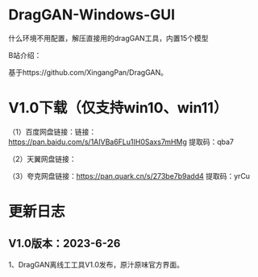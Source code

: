 # DragGAN-Windows-GUI

什么环境不用配置，解压直接用的dragGAN工具，内置15个模型

B站介绍：


基于https://github.com/XingangPan/DragGAN。


# V1.0下载（仅支持win10、win11）

（1）百度网盘链接：链接：https://pan.baidu.com/s/1AIVBa6FLu1IH0Saxs7mHMg 提取码：qba7 

（2）天翼网盘链接：

（3）夸克网盘链接：https://pan.quark.cn/s/273be7b9add4 提取码：yrCu

# 更新日志
## V1.0版本：2023-6-26

1、DragGAN离线工工具V1.0发布，原汁原味官方界面。
